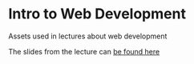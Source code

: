 Intro to Web Development
========================

Assets used in lectures about web development

The slides from the lecture can [be found here](https://docs.google.com/presentation/d/1PM-7qhfzFqAbp3-8LsRAnMdlRrJnYhiOqiRN3eQS7sA/edit?usp=sharing)